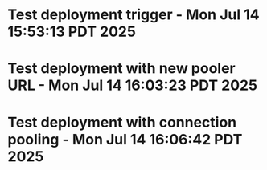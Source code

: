 # Test deployment trigger - Mon Jul 14 15:53:13 PDT 2025
# Test deployment with new pooler URL - Mon Jul 14 16:03:23 PDT 2025
# Test deployment with connection pooling - Mon Jul 14 16:06:42 PDT 2025
